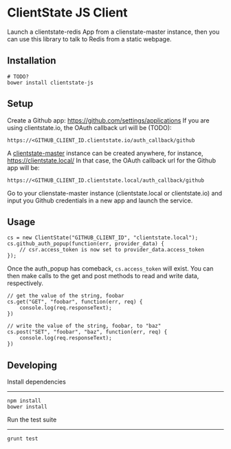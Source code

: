 ClientState JS Client
====================

Launch a clientstate-redis App from a clienstate-master instance,
then you can use this library to talk to Redis from a static webpage.

Installation
------------

    # TODO?
    bower install clientstate-js

Setup
-----

Create a Github app: https://github.com/settings/applications
If you are using clientstate.io, the OAuth callback url will be (TODO):

    https://<GITHUB_CLIENT_ID.clientstate.io/auth_callback/github

A [clientstate-master](https://github.com/ClientState/clientstate-master)
instance can be created anywhere, for instance, https://clientstate.local/
In that case, the OAuth callback url for the Github app will be:

    https://<GITHUB_CLIENT_ID.clientstate.local/auth_callback/github

Go to your clienstate-master instance (clientstate.local or clientstate.io)
and input you Github credentials in a new app and launch the service.

Usage
-----

    cs = new ClientState("GITHUB_CLIENT_ID", "clientstate.local");
    cs.github_auth_popup(function(err, provider_data) {
        // csr.access_token is now set to provider_data.access_token
    });

Once the auth_popup has comeback, `cs.access_token` will exist.
You can then make calls to the get and post methods to read and write data,
respectively.

    // get the value of the string, foobar
    cs.get("GET", "foobar", function(err, req) {
        console.log(req.responseText);
    })

    // write the value of the string, foobar, to "baz"
    cs.post("SET", "foobar", "baz", function(err, req) {
        console.log(req.responseText);
    })


Developing
----------

Install dependencies
____________________

    npm install
    bower install

Run the test suite
__________________

    grunt test
